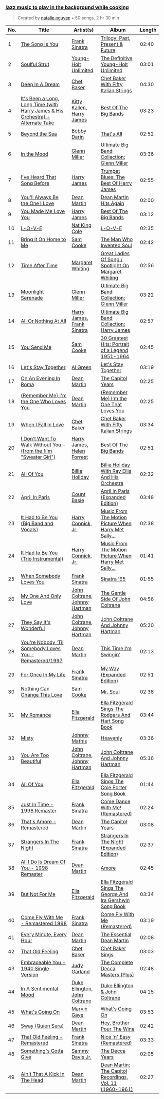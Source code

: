 ### [jazz music to play in the background while cooking](https://open.spotify.com/playlist/5TrM2C1a4McxIlFMgxgEHi)

> 
> Created by [natalie nguyen](https://open.spotify.com/user/i02rs12f929cctl9hx84cseag) • 50 songs, 2 hr 30 min

| No. | Title | Artist(s) | Album | Length |
|---|---|---|---|---|
| 1 | [The Song Is You](https://open.spotify.com/track/2sM85PbkrmtqT26sDwbpK5) | [Frank Sinatra](https://open.spotify.com/artist/1Mxqyy3pSjf8kZZL4QVxS0) | [Trilogy: Past, Present & Future](https://open.spotify.com/album/4Cv61B08yHx3fwkylkhCxe) | 02:40 |
| 2 | [Soulful Strut](https://open.spotify.com/track/6v8mOtpRlXbG3BOauqPRHC) | [Young-Holt Unlimited](https://open.spotify.com/artist/5r2DrmyTTiDTQaFz3tyX8W) | [The Definitive Young-Holt Unlimited](https://open.spotify.com/album/6Piq6lFLq7hwbDgyS3pOgJ) | 03:01 |
| 3 | [Deep In A Dream](https://open.spotify.com/track/52T0AOiuNkR0m9akyEqCPb) | [Chet Baker](https://open.spotify.com/artist/3rxeQlsv0Sc2nyYaZ5W71T) | [Chet Baker With Fifty Italian Strings](https://open.spotify.com/album/0tHdQOsn3a95ALBXltvNWX) | 04:30 |
| 4 | [It's Been a Long, Long Time (with Harry James & His Orchestra) - Alternate Take](https://open.spotify.com/track/52XDumqYDUXX16R7FM5fpV) | [Kitty Kallen](https://open.spotify.com/artist/0EYASMyi33J1ywBDgei1II), [Harry James](https://open.spotify.com/artist/5MpELOfAiq7aIBTij30phD) | [Best Of The Big Bands](https://open.spotify.com/album/3XY108i3c6uQg4b9GABoyi) | 03:23 |
| 5 | [Beyond the Sea](https://open.spotify.com/track/3KzgdYUlqV6TOG7JCmx2Wg) | [Bobby Darin](https://open.spotify.com/artist/0EodhzA6yW1bIdD5B4tcmJ) | [That's All](https://open.spotify.com/album/5MsJK0kqiYIJDmd3cjkGMn) | 02:52 |
| 6 | [In the Mood](https://open.spotify.com/track/1xsY8IFXUrxeet1Fcmk4oC) | [Glenn Miller](https://open.spotify.com/artist/2aAHdB5HweT3mFcRzm0swc) | [Ultimate Big Band Collection: Glenn Miller](https://open.spotify.com/album/4dkdsQFiMF2Ok0AczTiVBR) | 03:36 |
| 7 | [I've Heard That Song Before](https://open.spotify.com/track/4LQRgExNuf7RYGs4sPELbP) | [Harry James](https://open.spotify.com/artist/5MpELOfAiq7aIBTij30phD) | [Trumpet Blues: The Best Of Harry James](https://open.spotify.com/album/0cxh4uzJZzTYtcNjmqnSvE) | 02:55 |
| 8 | [You'll Always Be the One I Love](https://open.spotify.com/track/42lA9iaBSjXJ0vlDyHfjs1) | [Dean Martin](https://open.spotify.com/artist/49e4v89VmlDcFCMyDv9wQ9) | [Dean Martin Hits Again](https://open.spotify.com/album/1vOdQThTsIh1sGRGcODki5) | 02:00 |
| 9 | [You Made Me Love You](https://open.spotify.com/track/00tKAMEpapyBcrVuSXIYbM) | [Harry James](https://open.spotify.com/artist/5MpELOfAiq7aIBTij30phD) | [Best Of The Big Bands](https://open.spotify.com/album/3XY108i3c6uQg4b9GABoyi) | 03:12 |
| 10 | [L-O-V-E](https://open.spotify.com/track/4QxDOjgpYtQDxxbWPuEJOy) | [Nat King Cole](https://open.spotify.com/artist/7v4imS0moSyGdXyLgVTIV7) | [L-O-V-E](https://open.spotify.com/album/3mGmn1JDde3XyKQqZTJUAL) | 02:35 |
| 11 | [Bring It On Home to Me](https://open.spotify.com/track/0WVTQp3SOCuMr08jh1jweV) | [Sam Cooke](https://open.spotify.com/artist/6hnWRPzGGKiapVX1UCdEAC) | [The Man Who Invented Soul](https://open.spotify.com/album/3Seie4YIVLWtPw2hQrouNY) | 02:42 |
| 12 | [Time After Time](https://open.spotify.com/track/5j9HUr2izjXctYvgKF4GoW) | [Margaret Whiting](https://open.spotify.com/artist/5ZGDxHhju6eE8ja4IyGe87) | [Great Ladies Of Song / Spotlight On Margaret Whiting](https://open.spotify.com/album/1f7ZtwN1b8y3MjgDVMUExO) | 02:56 |
| 13 | [Moonlight Serenade](https://open.spotify.com/track/3ziJFd6JeioC8Xfct0UXpJ) | [Glenn Miller](https://open.spotify.com/artist/2aAHdB5HweT3mFcRzm0swc) | [Ultimate Big Band Collection: Glenn Miller](https://open.spotify.com/album/4dkdsQFiMF2Ok0AczTiVBR) | 03:22 |
| 14 | [All Or Nothing At All](https://open.spotify.com/track/0m7jSL1UmvJR3So3gtqgZr) | [Harry James](https://open.spotify.com/artist/5MpELOfAiq7aIBTij30phD), [Frank Sinatra](https://open.spotify.com/artist/1Mxqyy3pSjf8kZZL4QVxS0) | [Ultimate Big Band Collection: Harry James](https://open.spotify.com/album/0OcrPKQu5tQ5oS194nGuSP) | 02:57 |
| 15 | [You Send Me](https://open.spotify.com/track/0BFEyqJ9DJXS7gKg0Kj46R) | [Sam Cooke](https://open.spotify.com/artist/6hnWRPzGGKiapVX1UCdEAC) | [30 Greatest Hits: Portrait of a Legend 1951-1964](https://open.spotify.com/album/4jiO2jRz7g50ESvYYKsKwZ) | 02:45 |
| 16 | [Let's Stay Together](https://open.spotify.com/track/63xdwScd1Ai1GigAwQxE8y) | [Al Green](https://open.spotify.com/artist/3dkbV4qihUeMsqN4vBGg93) | [Let's Stay Together](https://open.spotify.com/album/58eMx3QrTkiRmGGbSz2XL0) | 03:19 |
| 17 | [On An Evening In Roma](https://open.spotify.com/track/6ROVCVeTh27M57FDyBesxS) | [Dean Martin](https://open.spotify.com/artist/49e4v89VmlDcFCMyDv9wQ9) | [The Capitol Years](https://open.spotify.com/album/6bpCpvLc2xHLN1Qnx6rzaI) | 02:25 |
| 18 | [(Remember Me) I'm the One Who Loves You](https://open.spotify.com/track/1q2RbUwPCCvO97Mx0VygiX) | [Dean Martin](https://open.spotify.com/artist/49e4v89VmlDcFCMyDv9wQ9) | [(Remember Me) I'm the One That Loves You](https://open.spotify.com/album/5tG8Yo4TbHyzirUGDq02xK) | 02:25 |
| 19 | [When I Fall In Love](https://open.spotify.com/track/7ivvnUMRMSD4oV5XkoY8rW) | [Chet Baker](https://open.spotify.com/artist/3rxeQlsv0Sc2nyYaZ5W71T) | [Chet Baker With Fifty Italian Strings](https://open.spotify.com/album/0tHdQOsn3a95ALBXltvNWX) | 03:34 |
| 20 | [I Don't Want To Walk Without You - (from the film "Sweater Girl")](https://open.spotify.com/track/5vxWwZw74Img3ywxQfH2CD) | [Harry James](https://open.spotify.com/artist/5MpELOfAiq7aIBTij30phD), [Helen Forrest](https://open.spotify.com/artist/5SguMzNsojVk03s64Ggzad) | [Best Of The Big Bands](https://open.spotify.com/album/3XY108i3c6uQg4b9GABoyi) | 02:51 |
| 21 | [All Of You](https://open.spotify.com/track/3XOJhbofb4qTZdt0RLLrUq) | [Billie Holiday](https://open.spotify.com/artist/1YzCsTRb22dQkh9lghPIrp) | [Billie Holiday With Ray Ellis And His Orchestra](https://open.spotify.com/album/780YbUDX22mHli9KRZZwKu) | 02:32 |
| 22 | [April In Paris](https://open.spotify.com/track/5rdjEoAiqqsjZdQaYSaDta) | [Count Basie](https://open.spotify.com/artist/2jFZlvIea42ZvcCw4OeEdA) | [April In Paris (Expanded Edition)](https://open.spotify.com/album/1gDs61sxoI4By9TKxe8Y0k) | 03:48 |
| 23 | [It Had to Be You (Big Band and Vocals)](https://open.spotify.com/track/6RQyR8w79twqungkICXxoU) | [Harry Connick, Jr.](https://open.spotify.com/artist/6u17YlWtW4oqFF5Hn9UU79) | [Music From The Motion Picture When Harry Met Sally...](https://open.spotify.com/album/7CJpztvC4VeiklEHgoFvQ7) | 02:38 |
| 24 | [It Had to Be You (Trio Instrumental)](https://open.spotify.com/track/2u1Wpi11oOpIXS9Mv0y2ea) | [Harry Connick, Jr.](https://open.spotify.com/artist/6u17YlWtW4oqFF5Hn9UU79) | [Music From The Motion Picture When Harry Met Sally...](https://open.spotify.com/album/7CJpztvC4VeiklEHgoFvQ7) | 01:41 |
| 25 | [When Somebody Loves You](https://open.spotify.com/track/11dg7QrzxPfmcNg5ARR6yD) | [Frank Sinatra](https://open.spotify.com/artist/1Mxqyy3pSjf8kZZL4QVxS0) | [Sinatra ’65](https://open.spotify.com/album/22dAgxWXl4mZ8L3O0YPMkA) | 01:55 |
| 26 | [My One And Only Love](https://open.spotify.com/track/1BPmVDqR4cX9aFC0Qx0eWn) | [John Coltrane](https://open.spotify.com/artist/2hGh5VOeeqimQFxqXvfCUf), [Johnny Hartman](https://open.spotify.com/artist/7qVvIFc9DktkAc0HKzRhNo) | [The Gentle Side Of John Coltrane](https://open.spotify.com/album/0hc0DLxQyod6p5UdCjNOJS) | 04:56 |
| 27 | [They Say It's Wonderful](https://open.spotify.com/track/6x8XKDM8Rnid4TyOUg9kj3) | [John Coltrane](https://open.spotify.com/artist/2hGh5VOeeqimQFxqXvfCUf), [Johnny Hartman](https://open.spotify.com/artist/7qVvIFc9DktkAc0HKzRhNo) | [John Coltrane And Johnny Hartman](https://open.spotify.com/album/5e3mq4TT4RLn4VXfgKV6MU) | 05:20 |
| 28 | [You're Nobody 'Til Somebody Loves You - Remastered/1997](https://open.spotify.com/track/4WUcNkpoNSKoe5MUuyzrfC) | [Dean Martin](https://open.spotify.com/artist/49e4v89VmlDcFCMyDv9wQ9) | [This Time I'm Swingin'](https://open.spotify.com/album/6BzWacVGd1soCBPYzGRm2Y) | 02:13 |
| 29 | [For Once In My Life](https://open.spotify.com/track/3FsrG1TIB79ONER5Fr1cCt) | [Frank Sinatra](https://open.spotify.com/artist/1Mxqyy3pSjf8kZZL4QVxS0) | [My Way (Expanded Edition)](https://open.spotify.com/album/3IdNQBn7De23AVyv2V67wn) | 02:51 |
| 30 | [Nothing Can Change This Love](https://open.spotify.com/track/6e6Kxot9nHyZ4I8GgmGKII) | [Sam Cooke](https://open.spotify.com/artist/6hnWRPzGGKiapVX1UCdEAC) | [Mr. Soul](https://open.spotify.com/album/1rEYwOdpVc2W39d0uxf0va) | 02:38 |
| 31 | [My Romance](https://open.spotify.com/track/4y8icjzu6fZP503Mg31Tpn) | [Ella Fitzgerald](https://open.spotify.com/artist/5V0MlUE1Bft0mbLlND7FJz) | [Ella Fitzgerald Sings The Rodgers And Hart Song Book](https://open.spotify.com/album/3DXgUbJhOxidQC3l0tegY9) | 03:44 |
| 32 | [Misty](https://open.spotify.com/track/4uxsv9PjV3Yeyn51RdWvGJ) | [Johnny Mathis](https://open.spotify.com/artist/21LGsW7bziR4Ledx7WZ1Wf) | [Heavenly](https://open.spotify.com/album/3Yx5An0VumBISWmrOtNyB9) | 03:36 |
| 33 | [You Are Too Beautiful](https://open.spotify.com/track/4bA0Y5vHsRx2RH59lGkryb) | [John Coltrane](https://open.spotify.com/artist/2hGh5VOeeqimQFxqXvfCUf), [Johnny Hartman](https://open.spotify.com/artist/7qVvIFc9DktkAc0HKzRhNo) | [John Coltrane And Johnny Hartman](https://open.spotify.com/album/5e3mq4TT4RLn4VXfgKV6MU) | 05:36 |
| 34 | [All Of You](https://open.spotify.com/track/65O89M7GMB8pA88VyxxJm7) | [Ella Fitzgerald](https://open.spotify.com/artist/5V0MlUE1Bft0mbLlND7FJz) | [Ella Fitzgerald Sings The Cole Porter Song Book](https://open.spotify.com/album/6nOxyYuddsKmHYRQccKSjM) | 01:44 |
| 35 | [Just In Time - 1998 Remaster](https://open.spotify.com/track/4atI4s4twgaBjdjfupti2e) | [Frank Sinatra](https://open.spotify.com/artist/1Mxqyy3pSjf8kZZL4QVxS0) | [Come Dance With Me! (Remastered)](https://open.spotify.com/album/2XgFfM6SNKtNLGcN3joZro) | 02:24 |
| 36 | [That's Amore - Remastered](https://open.spotify.com/track/5vtJAOVULbRPP0Ux6PPmpP) | [Dean Martin](https://open.spotify.com/artist/49e4v89VmlDcFCMyDv9wQ9) | [The Capitol Years](https://open.spotify.com/album/6bpCpvLc2xHLN1Qnx6rzaI) | 03:08 |
| 37 | [Strangers In The Night](https://open.spotify.com/track/74VR3AkGPhbYXnxcOYa16x) | [Frank Sinatra](https://open.spotify.com/artist/1Mxqyy3pSjf8kZZL4QVxS0) | [Strangers In The Night (Expanded Edition)](https://open.spotify.com/album/1kyb5tomEXcA106V57puFW) | 02:37 |
| 38 | [All I Do Is Dream Of You - 1998 Remaster](https://open.spotify.com/track/3v5mQZ0HKH58hpkJmc7W3v) | [Dean Martin](https://open.spotify.com/artist/49e4v89VmlDcFCMyDv9wQ9) | [Amore](https://open.spotify.com/album/4u2mdmf6P2cTE5M2rhbovR) | 02:45 |
| 39 | [But Not For Me](https://open.spotify.com/track/64QtLJjrbxGfO8xQeypj7b) | [Ella Fitzgerald](https://open.spotify.com/artist/5V0MlUE1Bft0mbLlND7FJz) | [Ella Fitzgerald Sings The George And Ira Gershwin Song Book](https://open.spotify.com/album/2vz9bOelnO5EoDBPkzEJjt) | 03:34 |
| 40 | [Come Fly With Me - Remastered 1998](https://open.spotify.com/track/4hHbeIIKO5Y5uLyIEbY9Gn) | [Frank Sinatra](https://open.spotify.com/artist/1Mxqyy3pSjf8kZZL4QVxS0) | [Come Fly With Me (Remastered)](https://open.spotify.com/album/66v9QmjAj0Wwhh2OpbU4BE) | 03:19 |
| 41 | [Every Minute, Every Hour](https://open.spotify.com/track/5nttFRNwLmf3Rkj1B3W8Vk) | [Dean Martin](https://open.spotify.com/artist/49e4v89VmlDcFCMyDv9wQ9) | [The Essential Dean Martin](https://open.spotify.com/album/3bCD76GPTntFdGOT6KXgO3) | 02:08 |
| 42 | [That Old Feeling](https://open.spotify.com/track/2d64G7VaZdHQuAquz5HQNu) | [Chet Baker](https://open.spotify.com/artist/3rxeQlsv0Sc2nyYaZ5W71T) | [Chet Baker Sings](https://open.spotify.com/album/5JJ779nrbHx0KB2lBrMMa4) | 03:03 |
| 43 | [Embraceable You - 1940 Single Version](https://open.spotify.com/track/1dy9EATwArE9ALpeGW8VQC) | [Judy Garland](https://open.spotify.com/artist/0hItVPjwJLVZrFqOyIsxPf) | [The Complete Decca Masters (Plus)](https://open.spotify.com/album/1FB5UJKvWTEVyFBAbHwIP0) | 02:48 |
| 44 | [In A Sentimental Mood](https://open.spotify.com/track/0E8q2Fx2XuzXCO2NSAppkR) | [Duke Ellington](https://open.spotify.com/artist/4F7Q5NV6h5TSwCainz8S5A), [John Coltrane](https://open.spotify.com/artist/2hGh5VOeeqimQFxqXvfCUf) | [Duke Ellington & John Coltrane](https://open.spotify.com/album/1OvmilWKtrabJGEpPRlgK5) | 04:15 |
| 45 | [What's Going On](https://open.spotify.com/track/3Um9toULmYFGCpvaIPFw7l) | [Marvin Gaye](https://open.spotify.com/artist/3koiLjNrgRTNbOwViDipeA) | [What's Going On](https://open.spotify.com/album/2v6ANhWhZBUKkg6pJJBs3B) | 03:53 |
| 46 | [Sway (Quien Sera)](https://open.spotify.com/track/4nbILrYODP667b3d66ZMzI) | [Dean Martin](https://open.spotify.com/artist/49e4v89VmlDcFCMyDv9wQ9) | [Hey, Brother Pour The Wine](https://open.spotify.com/album/4FGYCziMpKskiKoujCTMj8) | 02:42 |
| 47 | [That Old Feeling - Remastered](https://open.spotify.com/track/3xBEKbuWpygxpg58HFTEna) | [Frank Sinatra](https://open.spotify.com/artist/1Mxqyy3pSjf8kZZL4QVxS0) | [Nice 'n' Easy (Remastered)](https://open.spotify.com/album/2Xp6c8OMMolIoix6KLyun2) | 03:33 |
| 48 | [Something's Gotta Give](https://open.spotify.com/track/3krgfOQI9Szq8cF0Umm1O1) | [Sammy Davis Jr.](https://open.spotify.com/artist/1NAWG3AngjBXyKbmPaz92D) | [The Decca Years](https://open.spotify.com/album/653NffdK42IKzsD3goAEHg) | 02:05 |
| 49 | [Ain't That A Kick In The Head](https://open.spotify.com/track/7fQ3PYTYdu208fQ3JEm2U7) | [Dean Martin](https://open.spotify.com/artist/49e4v89VmlDcFCMyDv9wQ9) | [Dean Martin: The Capitol Recordings, Vol. 11 (1960-1961)](https://open.spotify.com/album/3LGVxGRKwi4WfDnhMaBygF) | 02:27 |
